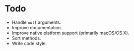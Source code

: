 # Todo #

+ Handle `null` arguments.
+ Improve documentation.
+ Improve native platform support (primarily macOS/OS X).
+ Sort methods.
+ Write code style.
